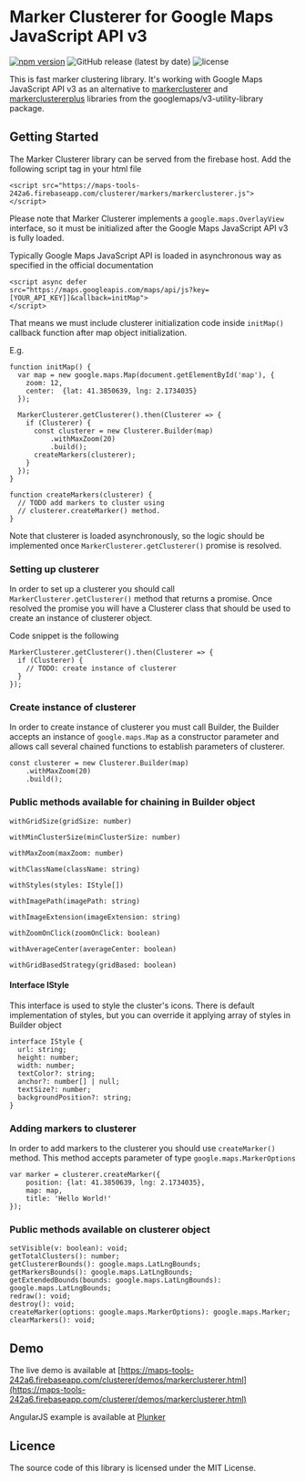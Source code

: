 # Marker Clusterer for Google Maps JavaScript API v3

[![npm version](http://img.shields.io/npm/v/googlemaps-marker-clusterer.svg?style=flat)](https://npmjs.org/package/googlemaps-marker-clusterer "View this project on npm") ![GitHub release (latest by date)](https://img.shields.io/github/v/release/andreyh13/googlemaps-marker-clusterer) ![license](https://img.shields.io/github/license/andreyh13/googlemaps-marker-clusterer)

This is fast marker clustering library. It's working with Google Maps JavaScript API v3 as an alternative to [markerclusterer](https://github.com/googlemaps/v3-utility-library/tree/master/packages/markerclusterer) and [markerclustererplus](https://github.com/googlemaps/v3-utility-library/tree/master/packages/markerclustererplus) libraries from the googlemaps/v3-utility-library package.

## Getting Started

The Marker Clusterer library can be served from the firebase host. Add the following script tag in your html file

    <script src="https://maps-tools-242a6.firebaseapp.com/clusterer/markers/markerclusterer.js">
    </script>

Please note that Marker Clusterer implements a `google.maps.OverlayView` interface, so it must be initialized after the Google Maps JavaScript API v3 is fully loaded.

Typically Google Maps JavaScript API is loaded in asynchronous way as specified in the official documentation

    <script async defer
    src="https://maps.googleapis.com/maps/api/js?key=[YOUR_API_KEY]]&callback=initMap">
    </script>

That means we must include clusterer initialization code inside `initMap()` callback function after map object initialization.

E.g.

    function initMap() {
      var map = new google.maps.Map(document.getElementById('map'), {
        zoom: 12,
        center:  {lat: 41.3850639, lng: 2.1734035}
      });

      MarkerClusterer.getClusterer().then(Clusterer => {
        if (Clusterer) {
          const clusterer = new Clusterer.Builder(map)
              .withMaxZoom(20)
              .build();
          createMarkers(clusterer);
        }
      });
    }

    function createMarkers(clusterer) {
      // TODO add markers to cluster using
      // clusterer.createMarker() method.
    }

Note that clusterer is loaded asynchronously, so the logic should be implemented once `MarkerClusterer.getClusterer()` promise is resolved.

### Setting up clusterer

In order to set up a clusterer you should call `MarkerClusterer.getClusterer()` method that returns a promise. Once resolved the promise you will have a Clusterer class that should be used to create an instance of clusterer object.

Code snippet is the following

    MarkerClusterer.getClusterer().then(Clusterer => {
      if (Clusterer) {
        // TODO: create instance of clusterer
      }
    });

### Create instance of clusterer

In order to create instance of clusterer you must call Builder, the Builder accepts an instance of `google.maps.Map` as a constructor parameter and allows call several chained functions to establish parameters of clusterer.

    const clusterer = new Clusterer.Builder(map)
        .withMaxZoom(20)
        .build();

### Public methods available for chaining in Builder object

    withGridSize(gridSize: number)

    withMinClusterSize(minClusterSize: number)

    withMaxZoom(maxZoom: number)

    withClassName(className: string)

    withStyles(styles: IStyle[])

    withImagePath(imagePath: string)

    withImageExtension(imageExtension: string)

    withZoomOnClick(zoomOnClick: boolean)

    withAverageCenter(averageCenter: boolean)

    withGridBasedStrategy(gridBased: boolean)

#### Interface IStyle

This interface is used to style the cluster's icons. There is default implementation of styles, but you can override it applying array of styles in Builder object

    interface IStyle {
      url: string;
      height: number;
      width: number;
      textColor?: string;
      anchor?: number[] | null;
      textSize?: number;
      backgroundPosition?: string;
    }

### Adding markers to clusterer

In order to add markers to the clusterer you should use `createMarker()` method. This method accepts parameter of type `google.maps.MarkerOptions`

    var marker = clusterer.createMarker({
        position: {lat: 41.3850639, lng: 2.1734035},
        map: map,
        title: 'Hello World!'
    });

### Public methods available on clusterer object

    setVisible(v: boolean): void;
    getTotalClusters(): number;
    getClustererBounds(): google.maps.LatLngBounds;
    getMarkersBounds(): google.maps.LatLngBounds;
    getExtendedBounds(bounds: google.maps.LatLngBounds): google.maps.LatLngBounds;
    redraw(): void;
    destroy(): void;
    createMarker(options: google.maps.MarkerOptions): google.maps.Marker;
    clearMarkers(): void;

## Demo

The live demo is available at [https://maps-tools-242a6.firebaseapp.com/clusterer/demos/markerclusterer.html](https://maps-tools-242a6.firebaseapp.com/clusterer/demos/markerclusterer.html)

AngularJS example is available at [Plunker](http://next.plnkr.co/edit/jw6Bkvt0pPkq0E4z)

## Licence

The source code of this library is licensed under the MIT License.
